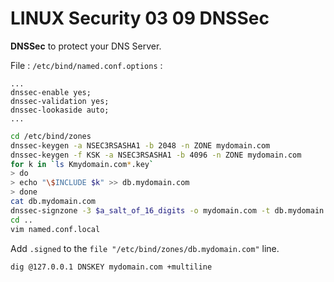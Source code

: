 # LINUX Security 03 09 DNSSec

**DNSSec** to protect your DNS Server.

File : `/etc/bind/named.conf.options` :
```
...
dnssec-enable yes;
dnssec-validation yes;
dnssec-lookaside auto;
...
```
```bash
cd /etc/bind/zones
dnssec-keygen -a NSEC3RSASHA1 -b 2048 -n ZONE mydomain.com
dnssec-keygen -f KSK -a NSEC3RSASHA1 -b 4096 -n ZONE mydomain.com
for k in `ls Kmydomain.com*.key`
> do
> echo "\$INCLUDE $k" >> db.mydomain.com
> done
cat db.mydomain.com
dnssec-signzone -3 $a_salt_of_16_digits -o mydomain.com -t db.mydomain.com
cd ..
vim named.conf.local
```

Add `.signed` to the `file "/etc/bind/zones/db.mydomain.com"` line.

```bash
dig @127.0.0.1 DNSKEY mydomain.com +multiline
```

